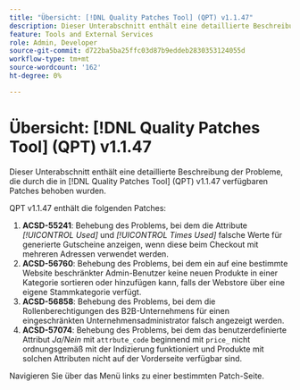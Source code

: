 ```yaml
---
title: "Übersicht: [!DNL Quality Patches Tool] (QPT) v1.1.47"
description: Dieser Unterabschnitt enthält eine detaillierte Beschreibung der Probleme, die durch die in [!DNL Quality Patches Tool]  (QPT) v1.1.47 verfügbaren Patches behoben wurden.
feature: Tools and External Services
role: Admin, Developer
source-git-commit: d722ba5ba25ffc03d87b9eddeb2830353124055d
workflow-type: tm+mt
source-wordcount: '162'
ht-degree: 0%

---
```


# Übersicht: [!DNL Quality Patches Tool] (QPT) v1.1.47

Dieser Unterabschnitt enthält eine detaillierte Beschreibung der Probleme, die durch die in [!DNL Quality Patches Tool] (QPT) v1.1.47 verfügbaren Patches behoben wurden.

QPT v1.1.47 enthält die folgenden Patches:

1. **ACSD-55241**: Behebung des Problems, bei dem die Attribute *[!UICONTROL Used]* und *[!UICONTROL Times Used]* falsche Werte für generierte Gutscheine anzeigen, wenn diese beim Checkout mit mehreren Adressen verwendet werden.
1. **ACSD-56760**: Behebung des Problems, bei dem ein auf eine bestimmte Website beschränkter Admin-Benutzer keine neuen Produkte in einer Kategorie sortieren oder hinzufügen kann, falls der Webstore über eine eigene Stammkategorie verfügt.
1. **ACSD-56858**: Behebung des Problems, bei dem die Rollenberechtigungen des B2B-Unternehmens für einen eingeschränkten Unternehmensadministrator falsch angezeigt werden.
1. **ACSD-57074**: Behebung des Problems, bei dem das benutzerdefinierte Attribut *Ja/Nein* mit `attrbute_code` beginnend mit `price_` nicht ordnungsgemäß mit der Indizierung funktioniert und Produkte mit solchen Attributen nicht auf der Vorderseite verfügbar sind.

Navigieren Sie über das Menü links zu einer bestimmten Patch-Seite.
